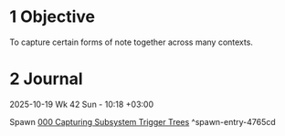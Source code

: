 # 1 Objective

To capture certain forms of note together across many contexts.

# 2 Journal

2025-10-19 Wk 42 Sun - 10:18 +03:00

Spawn [000 Capturing Subsystem Trigger Trees](entries/000%20Capturing%20Subsystem%20Trigger%20Trees.md) <a name="spawn-entry-4765cd" />^spawn-entry-4765cd
